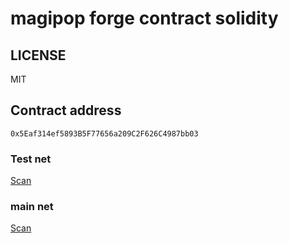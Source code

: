 # magipop forge contract solidity

## LICENSE

MIT

## Contract address

`0x5Eaf314ef5893B5F77656a209C2F626C4987bb03`

### Test net

[Scan](https://scan.pegotest.net/address/0x5Eaf314ef5893B5F77656a209C2F626C4987bb03)

### main net

[Scan](https://scan.pego.network/address/0x5Eaf314ef5893B5F77656a209C2F626C4987bb03)
